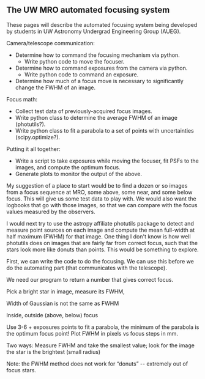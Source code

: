 ## The UW MRO automated focusing system

These pages will describe the automated focusing system being developed by students in UW Astronomy Undergrad Engineering Group (AUEG).




Camera/telescope communication:
* Determine how to command the focusing mechanism via python.
  * Write python code to move the focuser.
* Determine how to command exposures from the camera via python.
  * Write python code to command an exposure.
* Determine how much of a focus move is necessary to significantly change the FWHM of an image.

Focus math:
* Collect test data of previously-acquired focus images.
* Write python class to determine the average FWHM of an image (photutils?).
* Write python class to fit a parabola to a set of points with uncertainties (scipy.optimize?).

Putting it all together:
* Write a script to take exposures while moving the focuser, fit PSFs to the images, and compute the optimum focus.
* Generate plots to monitor the output of the above.


My suggestion of a place to start would be to find a dozen or so images from a focus sequence at MRO, some above, some near, and some below focus. This will give us some test data to play with. We would also want the logbooks that go with those images, so that we can compare with the focus values measured by the observers.

I would next try to use the astropy affiliate photutils package to detect and measure point sources on each image and compute the mean full-width at half maximum (FWHM) for that image. One thing I don't know is how well photutils does on images that are fairly far from correct focus, such that the stars look more like donuts than points. This would be something to explore.



First, we can write the code to do the focusing. We can use this before we do the automating part (that communicates with the telescope).

We need our program to return a number that gives correct focus.

Pick a bright star in image, measure its FWHM,

Width of Gaussian is not the same as FWHM

Inside, outside (above, below) focus

Use 3-6 + exposures points to fit a parabola, the minimum of the parabola is the optimum focus point! Plot FWHM in pixels vs focus steps in mm.

Two ways: Measure FWHM and take the smallest value; look for the image the star is the brightest (small radius)

Note: the FWHM method does not work for “donuts” -- extremely out of focus stars.
